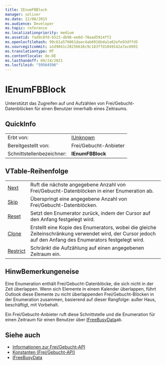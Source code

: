 ```yaml
---
title: IEnumFBBlock
manager: soliver
ms.date: 12/08/2015
ms.audience: Developer
ms.topic: reference
ms.localizationpriority: medium
ms.assetid: fad9c0fd-b523-db98-ee0d-78aad5914ff2
ms.openlocfilehash: 99c61a576061daec4ab6916bda1a62efe93dffd5
ms.sourcegitcommit: a1d9041c20256616c9c183f7d1049142a7ac6991
ms.translationtype: MT
ms.contentlocale: de-DE
ms.lasthandoff: 09/24/2021
ms.locfileid: "59564596"
---
```

# <a name="ienumfbblock"></a>IEnumFBBlock

Unterstützt das Zugreifen auf und Aufzählen von Frei/Gebucht-Datenblöcken für einen Benutzer innerhalb eines Zeitraums.
  
## <a name="quick-info"></a>QuickInfo

|||
|:-----|:-----|
|Erbt von:  <br/> |[IUnknown](https://msdn.microsoft.com/library/33f1d79a-33fc-4ce5-a372-e08bda378332%28Office.15%29.aspx) <br/> |
|Bereitgestellt von:  <br/> |Frei/Gebucht-Anbieter  <br/> |
|Schnittstellenbezeichner:  <br/> |**IEnumFBBlock** <br/> |
   
## <a name="vtable-order"></a>VTable-Reihenfolge

|||
|:-----|:-----|
|[Next](ienumfbblock-next.md) <br/> |Ruft die nächste angegebene Anzahl von Frei/Gebucht-Datenblöcken in einer Enumeration ab.  <br/> |
|[Skip](ienumfbblock-skip.md) <br/> |Überspringt eine angegebene Anzahl von Frei/Gebucht-Datenblöcken.  <br/> |
|[Reset](ienumfbblock-reset.md) <br/> |Setzt den Enumerator zurück, indem der Cursor auf den Anfang festgelegt wird.  <br/> |
|[Clone](ienumfbblock-clone.md) <br/> |Erstellt eine Kopie des Enumerators, wobei die gleiche Zeiteinschränkung verwendet wird, der Cursor jedoch auf den Anfang des Enumerators festgelegt wird.  <br/> |
|[Restrict](ienumfbblock-restrict.md) <br/> |Schränkt die Aufzählung auf einen angegebenen Zeitraum ein.  <br/> |
   
## <a name="remarks"></a>HinwBemerkungeneise

Eine Enumeration enthält Frei/Gebucht-Datenblöcke, die sich nicht in der Zeit überlappen. Wenn sich Elemente in einem Kalender überlappen, führt Outlook diese Elemente zu nicht überlappenden Frei/Gebucht-Blöcken in der Enumeration zusammen, basierend auf dieser Rangfolge: außer Haus, beschäftigt, mit Vorbehalt.
  
Ein Frei/Gebucht-Anbieter ruft diese Schnittstelle und die Enumeration für einen Zeitraum für einen Benutzer über [IFreeBusyData](ifreebusydata.md)ab.
  
## <a name="see-also"></a>Siehe auch

- [Informationen zur Frei/Gebucht-API](about-the-free-busy-api.md)  
- [Konstanten (Frei/Gebucht-API)](constants-free-busy-api.md)  
- [IFreeBusyData](ifreebusydata.md)

